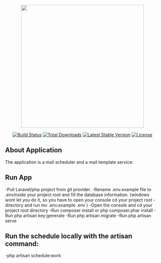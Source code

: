 <p align="center"><a href="https://laravel.com" target="_blank"><img src="https://raw.githubusercontent.com/laravel/art/master/logo-lockup/5%20SVG/2%20CMYK/1%20Full%20Color/laravel-logolockup-cmyk-red.svg" width="400"></a></p>

<p align="center">
<a href="https://travis-ci.org/laravel/framework"><img src="https://travis-ci.org/laravel/framework.svg" alt="Build Status"></a>
<a href="https://packagist.org/packages/laravel/framework"><img src="https://img.shields.io/packagist/dt/laravel/framework" alt="Total Downloads"></a>
<a href="https://packagist.org/packages/laravel/framework"><img src="https://img.shields.io/packagist/v/laravel/framework" alt="Latest Stable Version"></a>
<a href="https://packagist.org/packages/laravel/framework"><img src="https://img.shields.io/packagist/l/laravel/framework" alt="License"></a>
</p>

## About Application

The application is a mail scheduler and a mail template service:

## Run App
-Pull Laravel/php project from git provider.
-Rename .env.example file to .envinside your project root and fill the database information. (windows wont let you do it, so you have to open your console cd your project root -directory and run mv .env.example .env )
-Open the console and cd your project root directory
-Run composer install or php composer.phar install
-Run php artisan key:generate
-Run php artisan migrate
-Run php artisan serve

## Run the schedule locally with the artisan command:
-php artisan schedule:work


